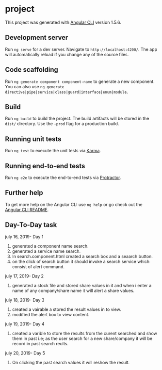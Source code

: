 # project
This project was generated with [Angular CLI](https://github.com/angular/angular-cli) version 1.5.6.

## Development server

Run `ng serve` for a dev server. Navigate to `http://localhost:4200/`. The app will automatically reload if you change any of the source files.

## Code scaffolding

Run `ng generate component component-name` to generate a new component. You can also use `ng generate directive|pipe|service|class|guard|interface|enum|module`.

## Build

Run `ng build` to build the project. The build artifacts will be stored in the `dist/` directory. Use the `-prod` flag for a production build.

## Running unit tests

Run `ng test` to execute the unit tests via [Karma](https://karma-runner.github.io).

## Running end-to-end tests

Run `ng e2e` to execute the end-to-end tests via [Protractor](http://www.protractortest.org/).

## Further help

To get more help on the Angular CLI use `ng help` or go check out the [Angular CLI README](https://github.com/angular/angular-cli/blob/master/README.md).

## Day-To-Day task
july 16, 2019- Day 1
1. generated a component name search.
2. generated a service name search.
3. In search.component.html created a search box and a seaarch button.
4. on the click of search button it should invoke a search service which consist of alert command.

july 17, 2019- Day 2
1. generated a stock file and stored share values in it and when i enter a name of any company/share name it will alert a share values.

july 18, 2019- Day 3
1. created a vairable a stored the result values in to view.
2. modified the alert box to view content.

july 19, 2019- Day 4
1. created a varible to store the results from the curent searched and show them in past i.e; as the user search for a new share/company it will be record in past search reults.

july 20, 2019- Day 5
1. On clicking the past search values it will reshow the result.
